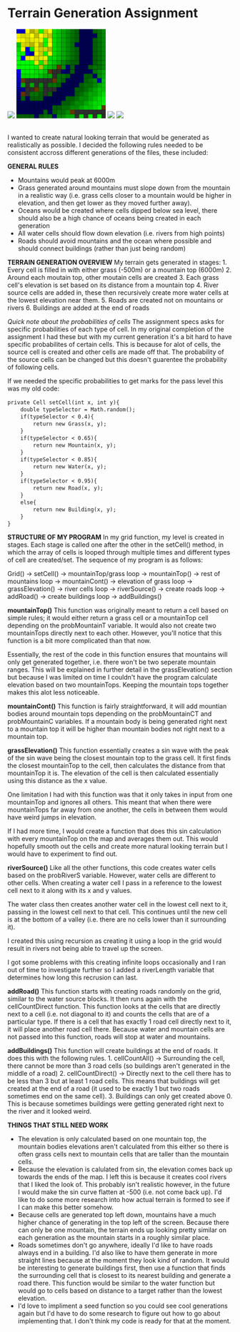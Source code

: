 # Terrain Generation Assignment

         





<p>
  <img src="https://github.com/liamflannery/Java-OOP-Random-Terrain-Generation-Project/assets/55472933/b190c7ed-eac9-4c36-8807-e60cda42d0a2" width="200" />
  <img src="./img/screenshot.png" width="200" /> 
  <img src="https://github.com/liamflannery/Java-OOP-Random-Terrain-Generation-Project/assets/55472933/6027c3d9-9056-4763-96e3-65aa7953c724" width="200" />
  <img src="https://github.com/liamflannery/Java-OOP-Random-Terrain-Generation-Project/assets/55472933/c00b8f2a-5d52-4aa0-b35e-2b2f33b53ffa" width="200" />
</p>


<br>
I wanted to create natural looking terrain that would be generated as realistically as possible.
I decided the following rules needed to be consistent accross different generations of the files, these included:

**GENERAL RULES**
- Mountains would peak at 6000m
- Grass generated around mountains must slope down from the mountain in a realistic way (i.e. grass cells closer to a mountain would be higher in elevation, and then get lower as they moved further away).
- Oceans would be created where cells dipped below sea level, there should also be a high chance of oceans being created in each generation
- All water cells should flow down elevation (i.e. rivers from high points)
- Roads should avoid mountains and the ocean where possible and should connect buildings (rather than just being random)

**TERRAIN GENERATION OVERVIEW**
My terrain gets generated in stages:
	1. Every cell is filled in with either grass (-500m) or a mountain top (6000m)
	2. Around each moutain top, other moutain cells are created
	3. Each grass cell's elevation is set based on its distance from a mountain top
	4. River source cells are added in, these then recursively create more water cells at the lowest elevation near them.
	5. Roads are created not on mountains or rivers
	6. Buildings are added at the end of roads

*Quick note about the probabilities of cells*
The assignment specs asks for specific probabilities of each type of cell. 
In my original completion of the assignment I had these but with my current generation it's a bit hard to have specific probabilites of certain cells. This is because for alot of cells, the source cell is created and other cells are made off that. The probability of the source cells can be changed but this doesn't guarentee the probability of following cells. 

If we needed the specific probabilities to get marks for the pass level this was my old code: 
	
	private Cell setCell(int x, int y){
        double typeSelector = Math.random();
        if(typeSelector < 0.4){
            return new Grass(x, y);
        }
        if(typeSelector < 0.65){
            return new Mountain(x, y);
        }
        if(typeSelector < 0.85){
            return new Water(x, y);
        }
        if(typeSelector < 0.95){
            return new Road(x, y);
        }
        else{
            return new Building(x, y);
        }
    }

**STRUCTURE OF MY PROGRAM**
In my grid function, my level is created in stages. Each stage is called one after the other in the setCell() method, in which the array of cells is looped through multiple times and different types of cell are created/set. 
The sequence of my program is as follows:

Grid() -> setCell()
                    -> mountainTop/grass loop -> mountainTop()
					-> rest of mountains loop -> mountainCont()
					-> elevation of grass loop -> grassElevation()
					-> river cells loop -> riverSource()
					-> create roads loop -> addRoad()
					-> create buildings loop -> addBuildings()
					
**mountainTop()** 
This function was originally meant to return a cell based on simple rules; it would either return a grass cell or a mountainTop cell depending on the probMountainT variable.
It would also not create two mountainTops directly next to each other. However, you'll notice that this function is a bit more complicated than that now. 

Essentially, the rest of the code in this function ensures that mountains will only get generated together, i.e. there won't be two seperate mountain ranges. 
This will be explained in further detail in the grassElevation() section but because I was limited on time I couldn't have the program calculate elevation based on two 
mountainTops. Keeping the mountain tops together makes this alot less noticeable. 

**mountainCont()**
This function is fairly straightforward, it will add mountian bodies around mountain tops depending on the probMountainCT and probMountainC variables. 
If a mountain body is being generated right next to a mountain top it will be higher than mountain bodies not right next to a mountain top. 

**grassElevation()**
This function essentially creates a sin wave with the peak of the sin wave being the closest mountain top to the grass cell. 
It first finds the closest mountainTop to the cell, then calculates the distance from that mountainTop it is. 
The elevation of the cell is then calculated essentially using this distance as the x value. 

One limitation I had with this function was that it only takes in input from one mountainTop and ignores all others. 
This meant that when there were mountainTops far away from one another, the cells in between them would  have weird jumps in elevation. 

If I had more time, I would create a function that does this sin calculation with every mountainTop on the map and averages them out. 
This would hopefully smooth out the cells and create more natural looking terrain but I would have to experiment to find out.

**riverSource()**
 Like all the other functions, this code creates water cells based on the probRiverS variable. 
 However, water cells are different to other cells. When creating a water cell I pass in a reference to the lowest cell next to it along with its x and y values. 
 
 The water class then creates another water cell in the lowest cell next to it, passing in the lowest cell next to that cell.
 This continues until the new cell is at the bottom of a valley (i.e. there are no cells lower than it surrounding it).  
 
 I created this using recursion as creating it using a loop in the grid would result in rivers not being able to travel up the screen. 
 
 I got some problems with this creating infinite loops occasionally and I ran out of time to investigate further so I added a riverLength variable that determines how long this recrusion can last. 
 
 **addRoad()**
This function starts with creating roads randomly on the grid, similar to the water source blocks. It then runs again with the cellCountDirect function.
This function looks at the cells that are directly next to a cell (i.e. not diagonal to it) and counts the cells that are of a particular type. 
If there is a cell that has exactly 1 road cell directly next to it, it will place another road cell there. 
Because water and mountain cells are not passed into this function, roads will stop at water and mountains. 

**addBuildings()**
This function will create buildings at the end of roads. It does this with the following rules. 
	1. cellCountAll() -> Surrounding the cell, there cannot be more than 3 road cells (so buildings aren't generated in the middle of a road)
	2. cellCountDirect() -> Directly next to the cell there has to be less than 3 but at least 1 road cells. This means that buildings will get created at the end of a road (it used to be exactly 1 but two roads sometimes end on the same cell).
	3. Buildings can only get created above 0. This is because sometimes buildings were getting generated right next to the river and it looked weird.  


**THINGS THAT STILL NEED WORK**
- The elevation is only calculated based on one mountain top, the mountain bodies elevations aren't calculated from this either so there is often grass cells next to mountain cells that are taller than the mountain cells. 
- Because the elevation is calulated from sin, the elevation comes back up towards the ends of the map. I left this is because it creates cool rivers that I liked the look of. This probably isn't realistic however, in the future I would make the sin curve flatten at -500 (i.e. not come back up). I'd like to do some more research into how actual terrain is formed to see if I can make this better somehow. 
- Because cells are generated top left down, mountains have a much higher chance of generating in the top left of the screen. Because there can only be one mountain, the terrain ends up looking pretty similar on each generation as the mountain starts in a roughly similar place. 
- Roads sometimes don't go anywhere, ideally I'd like to have roads always end in a building. I'd also like to have them generate in more straight lines because at the moment they look kind of random. It would be interesting to generate buildings first, then use a function that finds the surrounding cell that is closest to its nearest building and generate a road there. This function would be similar to the water function but would go to cells based on distance to a target rather than the lowest elevation. 
- I'd love to impliment a seed function so you could see cool generations again but I'd have to do some research to figure out how to go about implementing that. I don't think my code is ready for that at the moment. 





